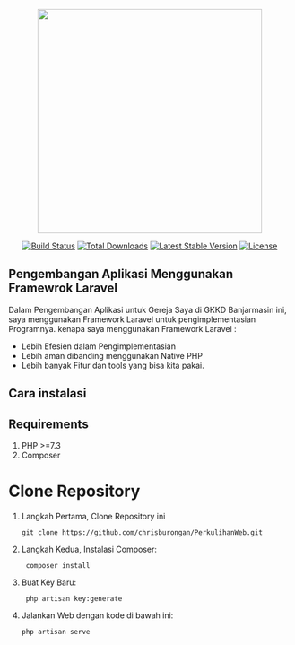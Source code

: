 <p align="center"><a href="https://laravel.com" target="_blank"><img src="https://raw.githubusercontent.com/laravel/art/master/logo-lockup/5%20SVG/2%20CMYK/1%20Full%20Color/laravel-logolockup-cmyk-red.svg" width="400"></a></p>

<p align="center">
<a href="https://travis-ci.org/laravel/framework"><img src="https://travis-ci.org/laravel/framework.svg" alt="Build Status"></a>
<a href="https://packagist.org/packages/laravel/framework"><img src="https://img.shields.io/packagist/dt/laravel/framework" alt="Total Downloads"></a>
<a href="https://packagist.org/packages/laravel/framework"><img src="https://img.shields.io/packagist/v/laravel/framework" alt="Latest Stable Version"></a>
<a href="https://packagist.org/packages/laravel/framework"><img src="https://img.shields.io/packagist/l/laravel/framework" alt="License"></a>
</p>

## Pengembangan Aplikasi Menggunakan Framewrok Laravel

Dalam Pengembangan Aplikasi untuk Gereja Saya di GKKD Banjarmasin ini, saya menggunakan Framework Laravel untuk pengimplementasian Programnya.
kenapa saya menggunakan Framework Laravel :
- Lebih Efesien dalam Pengimplementasian
- Lebih aman dibanding menggunakan Native PHP
- Lebih banyak Fitur  dan tools yang bisa kita pakai.

## Cara instalasi

## Requirements
1. PHP >=7.3
2. Composer

# Clone Repository

1. Langkah Pertama, Clone Repository ini

     `git clone https://github.com/chrisburongan/PerkulihanWeb.git`
     
2. Langkah Kedua, Instalasi Composer:
    
    ` composer install`

3. Buat Key Baru:

   ` php artisan key:generate`
    
4. Jalankan Web dengan kode di bawah ini:

     `php artisan serve`



